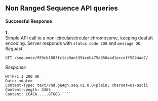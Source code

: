 ## Non Ranged Sequence API queries

#### Successful Response

**1.**  
Simple API call to a non-circular/circular chromosome, keeping deafult encoding. Server responds with `status code 200` and `message OK`.   
_Request_
````
GET /sequence/959cb1883fc1ca9ae1394ceb475a356ead1ecceff5824ae7/
````

_Response_
````
HTTP/1.1 200 OK
Date: <date>
Content-Type: text/vnd.ga4gh.seq.v1.0.0+plain; charset=us-ascii
Content-Length: 3365
Content: CCACA.....GTGGG ````
